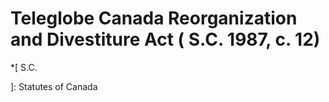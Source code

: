 #  Teleglobe Canada Reorganization and Divestiture Act (  S.C.  1987, c. 12)

  *[
 S.C.

]: Statutes of Canada

